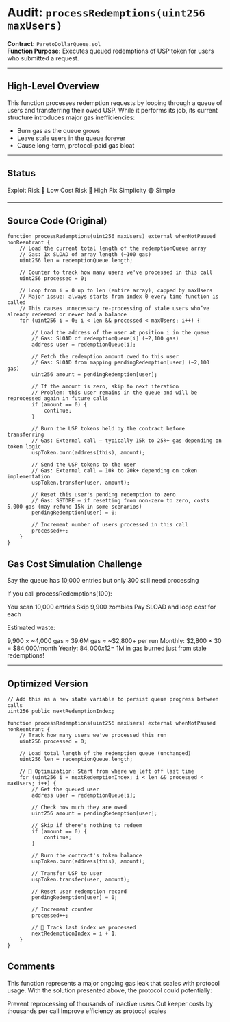 # Audit: `processRedemptions(uint256 maxUsers)`

**Contract:** `ParetoDollarQueue.sol`  
**Function Purpose:** Executes queued redemptions of USP token for users who submitted a request.

---

## High-Level Overview

This function processes redemption requests by looping through a queue of users and transferring their owed USP. While it performs its job, its current 
structure introduces major gas inefficiencies:

- Burn gas as the queue grows
- Leave stale users in the queue forever
- Cause long-term, protocol-paid gas bloat

---

## Status
	
Exploit Risk	🔵 Low
Cost Risk	🔴 High
Fix Simplicity	🟢 Simple

---

## Source Code (Original)

```solidity
function processRedemptions(uint256 maxUsers) external whenNotPaused nonReentrant {
    // Load the current total length of the redemptionQueue array
    // Gas: 1x SLOAD of array length (~100 gas)
    uint256 len = redemptionQueue.length;

    // Counter to track how many users we've processed in this call
    uint256 processed = 0;

    // Loop from i = 0 up to len (entire array), capped by maxUsers
    // Major issue: always starts from index 0 every time function is called
    // This causes unnecessary re-processing of stale users who’ve already redeemed or never had a balance
    for (uint256 i = 0; i < len && processed < maxUsers; i++) {

        // Load the address of the user at position i in the queue
        // Gas: SLOAD of redemptionQueue[i] (~2,100 gas)
        address user = redemptionQueue[i];

        // Fetch the redemption amount owed to this user
        // Gas: SLOAD from mapping pendingRedemption[user] (~2,100 gas)
        uint256 amount = pendingRedemption[user];

        // If the amount is zero, skip to next iteration
        // Problem: this user remains in the queue and will be reprocessed again in future calls
        if (amount == 0) {
            continue;
        }

        // Burn the USP tokens held by the contract before transferring
        // Gas: External call — typically 15k to 25k+ gas depending on token logic
        uspToken.burn(address(this), amount);

        // Send the USP tokens to the user
        // Gas: External call — 10k to 20k+ depending on token implementation
        uspToken.transfer(user, amount);

        // Reset this user's pending redemption to zero
        // Gas: SSTORE — if resetting from non-zero to zero, costs 5,000 gas (may refund 15k in some scenarios)
        pendingRedemption[user] = 0;

        // Increment number of users processed in this call
        processed++;
    }
}
```
## Gas Cost Simulation Challenge
Say the queue has 10,000 entries but only 300 still need processing

If you call processRedemptions(100):

You scan 10,000 entries
Skip 9,900 zombies
Pay SLOAD and loop cost for each

Estimated waste:

9,900 × ~4,000 gas ≈ 39.6M gas ≈ ~$2,800+ per run
Monthly: $2,800 × 30 = $84,000/month
Yearly: $84,000 x 12 = ~$1M in gas burned just from stale redemptions!

---

## Optimized Version

```solidity
// Add this as a new state variable to persist queue progress between calls
uint256 public nextRedemptionIndex;

function processRedemptions(uint256 maxUsers) external whenNotPaused nonReentrant {
    // Track how many users we've processed this run
    uint256 processed = 0;

    // Load total length of the redemption queue (unchanged)
    uint256 len = redemptionQueue.length;

    // 🚀 Optimization: Start from where we left off last time
    for (uint256 i = nextRedemptionIndex; i < len && processed < maxUsers; i++) {
        // Get the queued user
        address user = redemptionQueue[i];

        // Check how much they are owed
        uint256 amount = pendingRedemption[user];

        // Skip if there's nothing to redeem
        if (amount == 0) {
            continue;
        }

        // Burn the contract's token balance
        uspToken.burn(address(this), amount);

        // Transfer USP to user
        uspToken.transfer(user, amount);

        // Reset user redemption record
        pendingRedemption[user] = 0;

        // Increment counter
        processed++;

        // 🔧 Track last index we processed
        nextRedemptionIndex = i + 1;
    }
}
```

## Comments

This function represents a major ongoing gas leak that scales with protocol usage.
With the solution presented above, the protocol could potentially:

Prevent reprocessing of thousands of inactive users
Cut keeper costs by thousands per call
Improve efficiency as protocol scales


